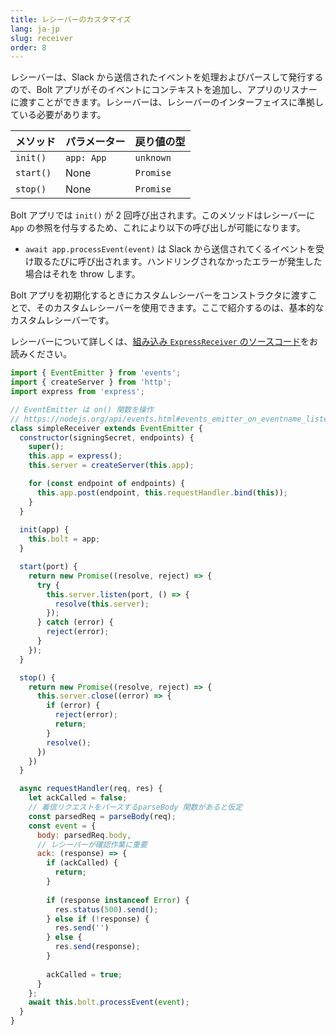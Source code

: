 ```yaml
---
title: レシーバーのカスタマイズ
lang: ja-jp
slug: receiver
order: 8
---
```


<div class="section-content">
レシーバーは、Slack から送信されたイベントを処理およびパースして発行するので、Bolt アプリがそのイベントにコンテキストを追加し、アプリのリスナーに渡すことができます。レシーバーは、レシーバーのインターフェイスに準拠している必要があります。

| メソッド      | パラメーター                     | 戻り値の型   |
|--------------|----------------------------------|-------------|
| `init()`     | `app: App`                       | `unknown`   |
| `start()`    | None                             | `Promise`   |
| `stop()`     | None                             | `Promise`   |

Bolt アプリでは `init()` が 2 回呼び出されます。このメソッドはレシーバーに `App` の参照を付与するため、これにより以下の呼び出しが可能になります。
* `await app.processEvent(event)` は Slack から送信されてくるイベントを受け取るたびに呼び出されます。ハンドリングされなかったエラーが発生した場合はそれを throw します。

Bolt アプリを初期化するときにカスタムレシーバーをコンストラクタに渡すことで、そのカスタムレシーバーを使用できます。ここで紹介するのは、基本的なカスタムレシーバーです。

レシーバーについて詳しくは、[組み込み `ExpressReceiver` のソースコード](https://github.com/slackapi/bolt/blob/master/src/ExpressReceiver.ts)をお読みください。
</div>

```javascript
import { EventEmitter } from 'events';
import { createServer } from 'http';
import express from 'express';

// EventEmitter は on() 関数を操作
// https://nodejs.org/api/events.html#events_emitter_on_eventname_listener
class simpleReceiver extends EventEmitter {
  constructor(signingSecret, endpoints) {
    super();
    this.app = express();
    this.server = createServer(this.app);

    for (const endpoint of endpoints) {
      this.app.post(endpoint, this.requestHandler.bind(this));
    }
  }
  
  init(app) {
    this.bolt = app;
  }

  start(port) {
    return new Promise((resolve, reject) => {
      try {
        this.server.listen(port, () => {
          resolve(this.server);
        });
      } catch (error) {
        reject(error);
      }
    });
  }

  stop() {
    return new Promise((resolve, reject) => {
      this.server.close((error) => {
        if (error) {
          reject(error);
          return;
        }
        resolve();
      })
    })
  }

  async requestHandler(req, res) {
    let ackCalled = false;
    // 着信リクエストをパースするparseBody 関数があると仮定
    const parsedReq = parseBody(req);
    const event = {
      body: parsedReq.body,
      // レシーバーが確認作業に重要
      ack: (response) => {
        if (ackCalled) {
          return;
        }
        
        if (response instanceof Error) {
          res.status(500).send();
        } else if (!response) {
          res.send('')
        } else {
          res.send(response);
        }
        
        ackCalled = true;
      }
    };
    await this.bolt.processEvent(event);
  }
}
```
